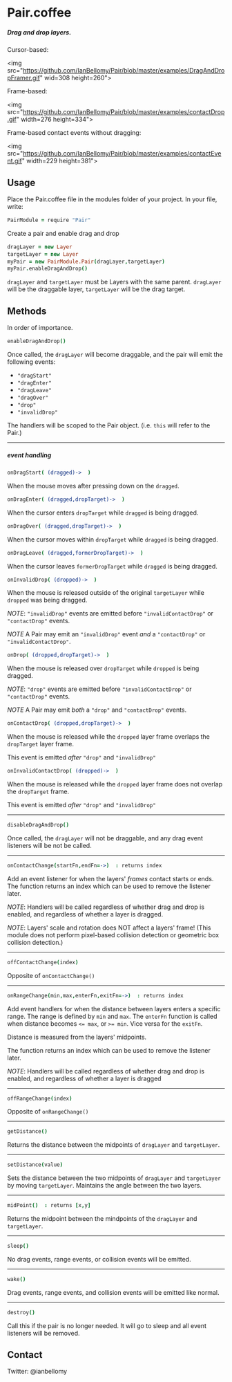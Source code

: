 # Pair.coffee

##### Drag and drop layers.

Cursor-based:

<img src="https://github.com/IanBellomy/Pair/blob/master/examples/DragAndDropFramer.gif" wid=308 height=260">

Frame-based:

<img src="https://github.com/IanBellomy/Pair/blob/master/examples/contactDrop.gif" width=276 height=334">

Frame-based contact events without dragging:

<img src="https://github.com/IanBellomy/Pair/blob/master/examples/contactEvent.gif" width=229 height=381">


## Usage

Place the Pair.coffee file in the modules folder of your project.
In your file, write:

````coffeescript
PairModule = require "Pair"
````

Create a pair and enable drag and drop

````coffeescript
dragLayer = new Layer
targetLayer = new Layer
myPair = new PairModule.Pair(dragLayer,targetLayer)
myPair.enableDragAndDrop()
````

`dragLayer` and `targetLayer` must be Layers with the same parent. `dragLayer` will be the draggable layer, `targetLayer` will be the drag target.



## Methods
In order of importance. 


````coffeescript
enableDragAndDrop()
````

Once called, the `dragLayer` will become draggable, and the pair will emit the following events: 

- `"dragStart"`
- `"dragEnter"`
- `"dragLeave"` 
- `"dragOver"`
- `"drop"`
- `"invalidDrop"`

The handlers will be scoped to the Pair object. (i.e. `this` will refer to the Pair.)

---
##### event handling
````coffeeScript
onDragStart( (dragged)->  )
````
When the mouse moves after pressing down on the `dragged`.<br>


````coffeeScript
onDragEnter( (dragged,dropTarget)->  )
````
When the cursor enters `dropTarget` while `dragged` is being dragged.


````coffeeScript
onDragOver( (dragged,dropTarget)->  )
````
When the cursor moves within `dropTarget` while `dragged` is being dragged.


````coffeeScript
onDragLeave( (dragged,formerDropTarget)->  )
````
When the cursor leaves `formerDropTarget` while `dragged` is being dragged. 


````coffeeScript
onInvalidDrop( (dropped)->  )
````
When the mouse is released outside of the original `targetLayer` while `dropped` was being dragged.

*NOTE*: `"invalidDrop"` events are emitted before `"invalidContactDrop"` or `"contactDrop"` events.

*NOTE* A Pair may emit an `"invalidDrop"` event *and* a `"contactDrop"` or `"invalidContactDrop"`.

````coffeeScript
onDrop( (dropped,dropTarget)->  )
````
When the mouse is released over `dropTarget` while `dropped` is being dragged.

*NOTE*: `"drop"` events are emitted before `"invalidContactDrop"` or `"contactDrop"` events.

*NOTE* A Pair may emit *both* a `"drop"` and `"contactDrop"` events.

````coffeeScript
onContactDrop( (dropped,dropTarget)->  )
````
When the mouse is released while the `dropped` layer frame overlaps the `dropTarget` layer frame.

This event is emitted _after_ `"drop"` and `"invalidDrop"`


````coffeeScript
onInvalidContactDrop( (dropped)->  )
````
When the mouse is released while the `dropped` layer frame does not overlap the `dropTarget` frame.

This event is emitted _after_ `"drop"` and `"invalidDrop"`


---
````coffeescript
disableDragAndDrop()
````
Once called, the `dragLayer` will not be draggable, and any drag event listeners will be not be called. 


---
````coffeescript
onContactChange(startFn,endFn=->)  : returns index
````
Add an event listener for when the layers' _frames_ contact starts or ends.
The function returns an index which can be used to remove the listener later.

*NOTE*: Handlers will be called regardless of whether drag and drop is enabled, and regardless of whether a layer is dragged.

*NOTE*: Layers' scale and rotation does NOT affect a layers' frame! (This module does not perform pixel-based collision detection or geometric box collision detection.)



---
````coffeescript
offContactChange(index)
````
Opposite of `onContactChange()` 


---
````coffeescript
onRangeChange(min,max,enterFn,exitFn=->)  : returns index
````
Add event handlers for when the distance between layers enters a specific range. The range is defined by `min` and `max`. The `enterFn` function is called when distance becomes `<= max`, or `>= min`. Vice versa for the `exitFn`.

Distance is measured from the layers' midpoints.

The function returns an index which can be used to remove the listener later.

*NOTE*: Handlers will be called regardless of whether drag and drop is enabled, and regardless of whether a layer is dragged

---
````coffeescript
offRangeChange(index)
````
Opposite of `onRangeChange()`


---
````coffeescript
getDistance()
````
Returns the distance between the midpoints of `dragLayer` and `targetLayer`.


---
````coffeescript
setDistance(value)
````

Sets the distance between the two midpoints of `dragLayer` and `targetLayer` by moving `targetLayer`. Maintains the angle between the two layers. 


---
````coffeescript
midPoint()  : returns [x,y]
````
Returns the midpoint between the mindpoints of the `dragLayer` and `targetLayer`.


---
````coffeescript
sleep()
````
No drag events, range events, or collision events will be emitted.


---
````coffeescript
wake()
````
Drag events, range events, and collision events will be emitted like normal.


---
````coffeescript
destroy()
````
Call this if the pair is no longer needed. It will go to sleep and all event listeners will be removed. 

## Contact
Twitter: @ianbellomy

